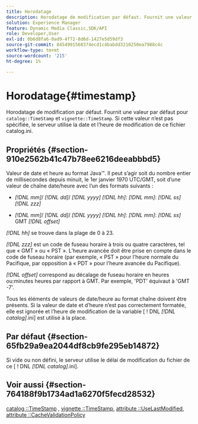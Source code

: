 ```yaml
---
title: Horodatage
description: Horodatage de modification par défaut. Fournit une valeur par défaut pour l’horodatage du catalogue et l’horodatage de la vignette. Si cette valeur n’est pas spécifiée, le serveur utilise la date et l’heure de modification de ce fichier catalog.ini.
solution: Experience Manager
feature: Dynamic Media Classic,SDK/API
role: Developer,User
exl-id: 0b6d8fa6-0ad9-4f72-8d6d-1427e5d59df3
source-git-commit: 8454991568374ecd1c4babdd3210250ea7988c4c
workflow-type: tm+mt
source-wordcount: '215'
ht-degree: 1%

---
```


# Horodatage{#timestamp}

Horodatage de modification par défaut. Fournit une valeur par défaut pour `catalog::TimeStamp` et `vignette::TimeStamp`. Si cette valeur n’est pas spécifiée, le serveur utilise la date et l’heure de modification de ce fichier catalog.ini.

## Propriétés {#section-910e2562b41c47b78ee6216deeabbbd5}

Valeur de date et heure au format Java™. Il peut s’agir soit du nombre entier de millisecondes depuis minuit, le 1er janvier 1970 UTC/GMT, soit d’une valeur de chaîne date/heure avec l’un des formats suivants :

* *[!DNL mm]*/ *[!DNL dd]*/ *[!DNL yyyy]* *[!DNL hh]*: *[!DNL mm]*: *[!DNL ss]* *[!DNL zzz]*

* *[!DNL mm]*/ *[!DNL dd]*/ *[!DNL yyyy]* *[!DNL hh]*: *[!DNL mm]*: *[!DNL ss]* GMT *[!DNL offset]*

*[!DNL hh]* se trouve dans la plage de 0 à 23.

*[!DNL zzz]* est un code de fuseau horaire à trois ou quatre caractères, tel que « GMT » ou « PST ». L’heure avancée doit être prise en compte dans le code de fuseau horaire (par exemple, « PST » pour l’heure normale du Pacifique, par opposition à « PDT » pour l’heure avancée du Pacifique).

*[!DNL offset]* correspond au décalage de fuseau horaire en heures ou:minutes heures par rapport à GMT. Par exemple, &#39;PDT&#39; équivaut à &#39;GMT -7&#39;.

Tous les éléments de valeurs de date/heure au format chaîne doivent être présents. Si la valeur de date et d’heure n’est pas correctement formatée, elle est ignorée et l’heure de modification de la variable [ ! DNL *[!DNL catalog]*.ini] est utilisé à la place.

## Par défaut {#section-65fb29a9ea2044df8cb9fe295eb14872}

Si vide ou non défini, le serveur utilise le délai de modification du fichier de ce [ ! DNL *[!DNL catalog]*.ini].

## Voir aussi {#section-764188f9b1734ad1a6270f5fecd28532}

[catalog ::TimeStamp](../../../../../ir-api/material-cat/image-rendering-api-ref/c-ir-material-catalog/c-ir-material-data-reference/r-ir-timestamp-dataref.md#reference-6daf7973dc4f4b4e9e8165756db7c319) , [vignette ::TimeStamp](../../../../../ir-api/material-cat/image-rendering-api-ref/c-ir-material-catalog/c-ir-vignette-map-reference/r-ir-timestamp-vignette.md#reference-d57cdd40a6a645d199dbb1d56cc85bc1), [attribute ::UseLastModified](../../../../../ir-api/material-cat/image-rendering-api-ref/c-ir-material-catalog/c-ir-attributes-reference/r-ir-uselastmodified.md#reference-d2ab628c9e004fedbd38324866dbca1d), [attribute ::CacheValidationPolicy](../../../../../ir-api/material-cat/image-rendering-api-ref/c-ir-material-catalog/c-ir-attributes-reference/r-ir-cachevalidationpolicy.md#reference-2d71679733474d8aa116db6ceba87fa4)
